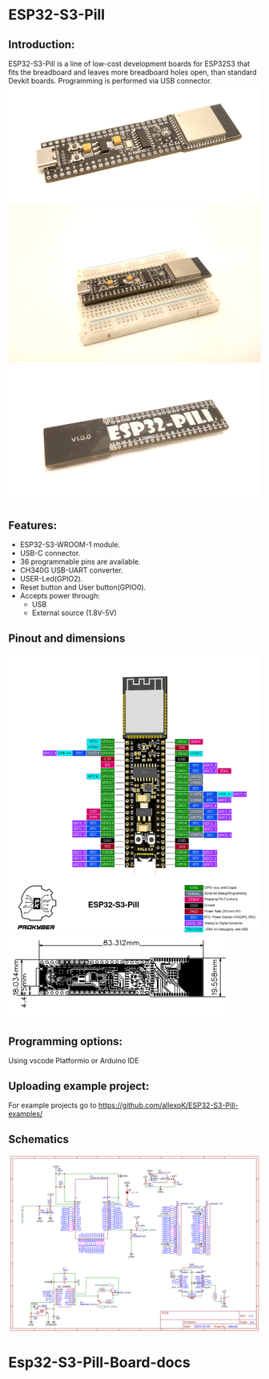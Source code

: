 # ESP32-S3-Pill
## Introduction:
ESP32-S3-Pill is a line of low-cost development boards for ESP32S3 that fits the breadboard and leaves more breadboard holes open, than standard Devkit boards.
Programming is performed via USB connector.
![ESP32-S3-Pill](pics/front.jpg)
![ESP32-S3-Pill](pics/front_breadboard.jpg)
![ESP32-S3-Pill](pics/back.jpg)

## Features:

- ESP32-S3-WROOM-1 module.
- USB-C connector.
- 36 programmable pins are available.
- CH340G USB-UART converter.
- USER-Led(GPIO2).
- Reset button and User button(GPIO0).
- Accepts power through:
  - USB
  - External source (1.8V-5V)

## Pinout and dimensions
![ESP32-S3-Pill pinout](ESP32-S3-pill_pinout_ver1.png)
![Dimensions](dimensions.png)

## Programming options:
Using vscode Platformio or Arduino IDE

## Uploading example project:
For example projects go to https://github.com/allexoK/ESP32-S3-Pill-examples/

## Schematics
![ESP32-S3-Pill schematics](schematics.png)
# Esp32-S3-Pill-Board-docs
